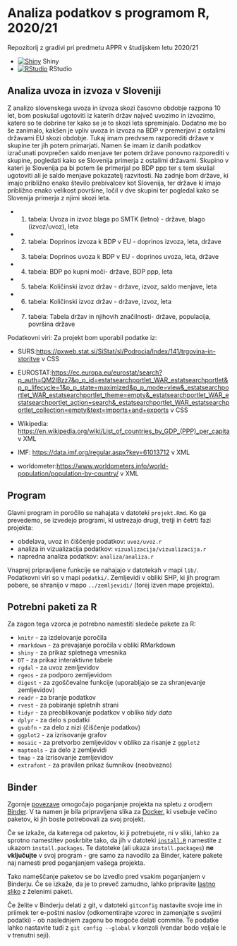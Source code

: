 # Analiza podatkov s programom R, 2020/21

Repozitorij z gradivi pri predmetu APPR v študijskem letu 2020/21

* [![Shiny](http://mybinder.org/badge.svg)](http://mybinder.org/v2/gh/jasapozne/APPR-2020-21/master?urlpath=shiny/APPR-2020-21/projekt.Rmd) Shiny
* [![RStudio](http://mybinder.org/badge.svg)](http://mybinder.org/v2/gh/jasapozne/APPR-2020-21/master?urlpath=rstudio) RStudio

## Analiza uvoza in izvoza v Sloveniji

Z analizo slovenskega uvoza in izvoza skozi časovno obdobje razpona 10 let, bom poskušal ugotoviti iz katerih držav največ uvozimo in izvozimo, katere so te dobrine ter kako se je to skozi leta spreminjalo. Dodatno me bo še zanimalo, kakšen je vpliv uvoza in izvoza na BDP v premerjavi z ostalimi državami EU skozi obdobje. Tukaj imam predvsem razporediti države v skupine ter jih potem primarjati. Namen še imam iz danih podatkov izračunati povprečen saldo menjave  ter potem 
države ponovno razporediti v skupine,  pogledati kako se Slovenija primerja z ostalimi državami. Skupino v kateri je Slovenija pa bi potem še primerjal po BDP ppp ter s tem skušal ugotoviti ali je saldo menjave pokazatelj razvitosti. Na zadnje bom države, ki imajo približno enako število prebivalcev kot Slovenija, ter države ki imajo približno enako velikost površine, ločil v dve skupini ter pogledal kako se Slovenija primerja z njimi skozi leta.



- 1. tabela: Uvoza in izvoz blaga po SMTK (letno) - države, blago (izvoz/uvoz), leta 

- 2. tabela: Doprinos izvoza k BDP v EU - doprinos izvoza, leta, države

- 3. tabela: Doprinos uvoza k BDP v EU - doprinos uvoza, leta, države 

- 4. tabela: BDP po kupni moči- države, BDP ppp, leta

- 5. tabela: Količinski izvoz držav - države, izvoz, saldo menjave, leta

- 6. tabela: Količinski izvoz držav - države, izvoz, leta

- 7. tabela: Tabela držav in njihovih značilnosti- države, populacija, površina države 

Podatkovni viri:
Za projekt bom uporabil podatke iz:
- SURS:https://pxweb.stat.si/SiStat/sl/Podrocja/Index/141/trgovina-in-storitve v CSS

- EUROSTAT:https://ec.europa.eu/eurostat/search?p_auth=QM2IBzz7&p_p_id=estatsearchportlet_WAR_estatsearchportlet&p_p_lifecycle=1&p_p_state=maximized&p_p_mode=view&_estatsearchportlet_WAR_estatsearchportlet_theme=empty&_estatsearchportlet_WAR_estatsearchportlet_action=search&_estatsearchportlet_WAR_estatsearchportlet_collection=empty&text=imports+and+exports v CSS

- Wikipedia: https://en.wikipedia.org/wiki/List_of_countries_by_GDP_(PPP)_per_capita v XML

- IMF: https://data.imf.org/regular.aspx?key=61013712 v XML

- worldometer:https://www.worldometers.info/world-population/population-by-country/ v XML
## Program

Glavni program in poročilo se nahajata v datoteki `projekt.Rmd`.
Ko ga prevedemo, se izvedejo programi, ki ustrezajo drugi, tretji in četrti fazi projekta:

* obdelava, uvoz in čiščenje podatkov: `uvoz/uvoz.r`
* analiza in vizualizacija podatkov: `vizualizacija/vizualizacija.r`
* napredna analiza podatkov: `analiza/analiza.r`

Vnaprej pripravljene funkcije se nahajajo v datotekah v mapi `lib/`.
Podatkovni viri so v mapi `podatki/`.
Zemljevidi v obliki SHP, ki jih program pobere,
se shranijo v mapo `../zemljevidi/` (torej izven mape projekta).

## Potrebni paketi za R

Za zagon tega vzorca je potrebno namestiti sledeče pakete za R:

* `knitr` - za izdelovanje poročila
* `rmarkdown` - za prevajanje poročila v obliki RMarkdown
* `shiny` - za prikaz spletnega vmesnika
* `DT` - za prikaz interaktivne tabele
* `rgdal` - za uvoz zemljevidov
* `rgeos` - za podporo zemljevidom
* `digest` - za zgoščevalne funkcije (uporabljajo se za shranjevanje zemljevidov)
* `readr` - za branje podatkov
* `rvest` - za pobiranje spletnih strani
* `tidyr` - za preoblikovanje podatkov v obliko *tidy data*
* `dplyr` - za delo s podatki
* `gsubfn` - za delo z nizi (čiščenje podatkov)
* `ggplot2` - za izrisovanje grafov
* `mosaic` - za pretvorbo zemljevidov v obliko za risanje z `ggplot2`
* `maptools` - za delo z zemljevidi
* `tmap` - za izrisovanje zemljevidov
* `extrafont` - za pravilen prikaz šumnikov (neobvezno)

## Binder

Zgornje [povezave](#analiza-podatkov-s-programom-r-202021)
omogočajo poganjanje projekta na spletu z orodjem [Binder](https://mybinder.org/).
V ta namen je bila pripravljena slika za [Docker](https://www.docker.com/),
ki vsebuje večino paketov, ki jih boste potrebovali za svoj projekt.

Če se izkaže, da katerega od paketov, ki ji potrebujete, ni v sliki,
lahko za sprotno namestitev poskrbite tako,
da jih v datoteki [`install.R`](install.R) namestite z ukazom `install.packages`.
Te datoteke (ali ukaza `install.packages`) **ne vključujte** v svoj program -
gre samo za navodilo za Binder, katere pakete naj namesti pred poganjanjem vašega projekta.

Tako nameščanje paketov se bo izvedlo pred vsakim poganjanjem v Binderju.
Če se izkaže, da je to preveč zamudno,
lahko pripravite [lastno sliko](https://github.com/jaanos/APPR-docker) z želenimi paketi.

Če želite v Binderju delati z git,
v datoteki `gitconfig` nastavite svoje ime in priimek ter e-poštni naslov
(odkomentirajte vzorec in zamenjajte s svojimi podatki) -
ob naslednjem zagonu bo mogoče delati commite.
Te podatke lahko nastavite tudi z `git config --global` v konzoli
(vendar bodo veljale le v trenutni seji).
